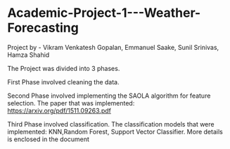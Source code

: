 # Academic-Project-1---Weather-Forecasting
Project by - Vikram Venkatesh Gopalan, Emmanuel Saake, Sunil Srinivas, Hamza Shahid


The Project was divided into 3 phases.

First Phase involved cleaning the data.

Second Phase involved implementing the SAOLA algorithm for feature selection.
The paper that was implemented: https://arxiv.org/pdf/1511.09263.pdf

Third Phase involved classification. The classification models that were implemented: KNN,Random Forest, Support Vector Classifier. More details is enclosed in the document
